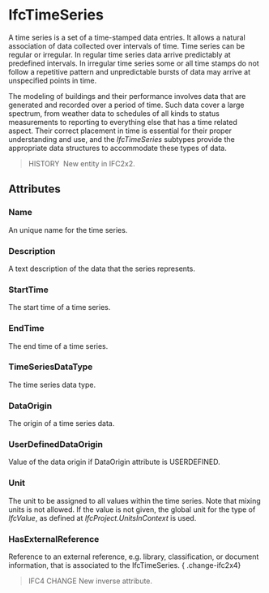 # IfcTimeSeries

A time series is a set of a time-stamped data entries. It allows a natural association of data collected over intervals of time. Time series can be regular or irregular. In regular time series data arrive predictably at predefined intervals. In irregular time series some or all time stamps do not follow a repetitive pattern and unpredictable bursts of data may arrive at unspecified points in time.

The modeling of buildings and their performance involves data that are generated and recorded over a period of time. Such data cover a large spectrum, from weather data to schedules of all kinds to status measurements to reporting to everything else that has a time related aspect. Their correct placement in time is essential for their proper understanding and use, and the _IfcTimeSeries_ subtypes provide the appropriate data structures to accommodate these types of data.

> HISTORY&nbsp; New entity in IFC2x2.

## Attributes

### Name
An unique name for the time series.

### Description
A text description of the data that the series represents.

### StartTime
The start time of a time series.

### EndTime
The end time of a time series.

### TimeSeriesDataType
The time series data type.

### DataOrigin
The origin of a time series data.

### UserDefinedDataOrigin
Value of the data origin if DataOrigin attribute is USERDEFINED.

### Unit
The unit to be assigned to all values within the time series. Note that mixing units is not allowed. If the value is not given, the global unit for the type of _IfcValue_, as defined at _IfcProject.UnitsInContext_ is used.

### HasExternalReference
Reference to an external reference, e.g. library, classification, or document information, that is associated to the IfcTimeSeries. 
{ .change-ifc2x4}
> IFC4 CHANGE New inverse attribute.
